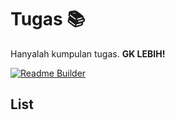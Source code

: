 # Tugas 📚
Hanyalah kumpulan tugas. **GK LEBIH!**

<a href="https://github.com/Rakemoon/task/actions?query=workflow%3A%22Readme+Builder%22">
  <img src="https://github.com/Rakemoon/task/workflows/Readme%20Builder/badge.svg" alt="Readme Builder"/>
</a>

## List
